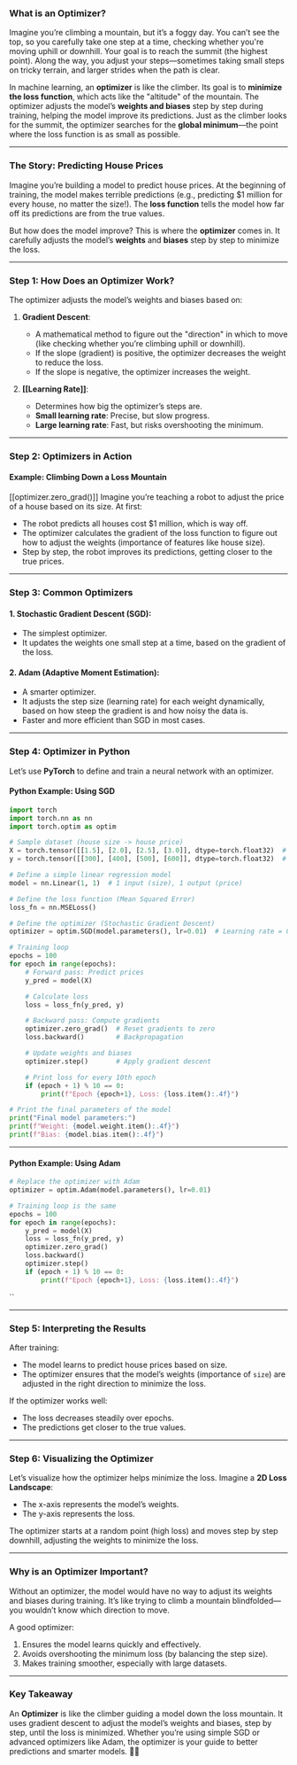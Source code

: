 ### **What is an Optimizer?**

Imagine you’re climbing a mountain, but it’s a foggy day. You can’t see the top, so you carefully take one step at a time, checking whether you're moving uphill or downhill. Your goal is to reach the summit (the highest point). Along the way, you adjust your steps—sometimes taking small steps on tricky terrain, and larger strides when the path is clear.

In machine learning, an **optimizer** is like the climber. Its goal is to **minimize the loss function**, which acts like the "altitude" of the mountain. The optimizer adjusts the model’s **weights and biases** step by step during training, helping the model improve its predictions. Just as the climber looks for the summit, the optimizer searches for the **global minimum**—the point where the loss function is as small as possible.

---

### **The Story: Predicting House Prices**

Imagine you’re building a model to predict house prices. At the beginning of training, the model makes terrible predictions (e.g., predicting $1 million for every house, no matter the size!). The **loss function** tells the model how far off its predictions are from the true values.

But how does the model improve? This is where the **optimizer** comes in. It carefully adjusts the model’s **weights** and **biases** step by step to minimize the loss.

---

### **Step 1: How Does an Optimizer Work?**

The optimizer adjusts the model’s weights and biases based on:

1. **Gradient Descent**:
    
    - A mathematical method to figure out the "direction" in which to move (like checking whether you’re climbing uphill or downhill).
    - If the slope (gradient) is positive, the optimizer decreases the weight to reduce the loss.
    - If the slope is negative, the optimizer increases the weight.
2. **[[Learning Rate]]**:
    
    - Determines how big the optimizer’s steps are.
    - **Small learning rate**: Precise, but slow progress.
    - **Large learning rate**: Fast, but risks overshooting the minimum.

---

### **Step 2: Optimizers in Action**

#### **Example: Climbing Down a Loss Mountain**
[[optimizer.zero_grad()]]
Imagine you’re teaching a robot to adjust the price of a house based on its size. At first:

- The robot predicts all houses cost $1 million, which is way off.
- The optimizer calculates the gradient of the loss function to figure out how to adjust the weights (importance of features like house size).
- Step by step, the robot improves its predictions, getting closer to the true prices.

---

### **Step 3: Common Optimizers**

#### **1. Stochastic Gradient Descent (SGD):**

- The simplest optimizer.
- It updates the weights one small step at a time, based on the gradient of the loss.

#### **2. Adam (Adaptive Moment Estimation):**

- A smarter optimizer.
- It adjusts the step size (learning rate) for each weight dynamically, based on how steep the gradient is and how noisy the data is.
- Faster and more efficient than SGD in most cases.

---

### **Step 4: Optimizer in Python**

Let’s use **PyTorch** to define and train a neural network with an optimizer.

#### **Python Example: Using SGD**


```python
import torch
import torch.nn as nn
import torch.optim as optim

# Sample dataset (house size -> house price)
X = torch.tensor([[1.5], [2.0], [2.5], [3.0]], dtype=torch.float32)  # House size (in 1000 sqft)
y = torch.tensor([[300], [400], [500], [600]], dtype=torch.float32)  # House price (in 1000s)

# Define a simple linear regression model
model = nn.Linear(1, 1)  # 1 input (size), 1 output (price)

# Define the loss function (Mean Squared Error)
loss_fn = nn.MSELoss()

# Define the optimizer (Stochastic Gradient Descent)
optimizer = optim.SGD(model.parameters(), lr=0.01)  # Learning rate = 0.01

# Training loop
epochs = 100
for epoch in range(epochs):
    # Forward pass: Predict prices
    y_pred = model(X)

    # Calculate loss
    loss = loss_fn(y_pred, y)

    # Backward pass: Compute gradients
    optimizer.zero_grad()  # Reset gradients to zero
    loss.backward()        # Backpropagation

    # Update weights and biases
    optimizer.step()       # Apply gradient descent

    # Print loss for every 10th epoch
    if (epoch + 1) % 10 == 0:
        print(f"Epoch {epoch+1}, Loss: {loss.item():.4f}")

# Print the final parameters of the model
print("Final model parameters:")
print(f"Weight: {model.weight.item():.4f}")
print(f"Bias: {model.bias.item():.4f}")

```

---

#### **Python Example: Using Adam**

```python
# Replace the optimizer with Adam
optimizer = optim.Adam(model.parameters(), lr=0.01)

# Training loop is the same
epochs = 100
for epoch in range(epochs):
    y_pred = model(X)
    loss = loss_fn(y_pred, y)
    optimizer.zero_grad()
    loss.backward()
    optimizer.step()
    if (epoch + 1) % 10 == 0:
        print(f"Epoch {epoch+1}, Loss: {loss.item():.4f}")

```

``

---

### **Step 5: Interpreting the Results**

After training:

- The model learns to predict house prices based on size.
- The optimizer ensures that the model’s weights (importance of `size`) are adjusted in the right direction to minimize the loss.

If the optimizer works well:

- The loss decreases steadily over epochs.
- The predictions get closer to the true values.

---

### **Step 6: Visualizing the Optimizer**

Let’s visualize how the optimizer helps minimize the loss. Imagine a **2D Loss Landscape**:

- The x-axis represents the model’s weights.
- The y-axis represents the loss.

The optimizer starts at a random point (high loss) and moves step by step downhill, adjusting the weights to minimize the loss.

---

### **Why is an Optimizer Important?**

Without an optimizer, the model would have no way to adjust its weights and biases during training. It’s like trying to climb a mountain blindfolded—you wouldn’t know which direction to move.

A good optimizer:

1. Ensures the model learns quickly and effectively.
2. Avoids overshooting the minimum loss (by balancing the step size).
3. Makes training smoother, especially with large datasets.

---

### **Key Takeaway**

An **Optimizer** is like the climber guiding a model down the loss mountain. It uses gradient descent to adjust the model’s weights and biases, step by step, until the loss is minimized. Whether you’re using simple SGD or advanced optimizers like Adam, the optimizer is your guide to better predictions and smarter models. 🧗✨